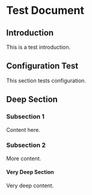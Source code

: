 # Test Document

## Introduction
This is a test introduction.

## Configuration Test
This section tests configuration.

## Deep Section
### Subsection 1
Content here.
### Subsection 2
More content.
#### Very Deep Section
Very deep content.